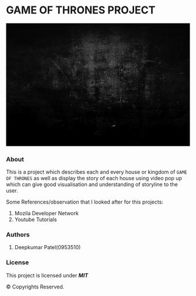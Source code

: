 # GAME OF THRONES PROJECT

![gotBanner](/images/grungeBG.jpg)

### About

This is a project which describes each and every house or kingdom of ```GAME OF THRONES``` as well as display the story of each house using video pop up which can give good visualisation and understanding of storyline to the user.

Some References/observation that I looked after for this projects:

1. Mozila Developer Network
2. Youtube Tutorials


### Authors

1. Deepkumar Patel(0953510)

### License

This project is licensed under ***MIT***

© Copyrights Reserved.
